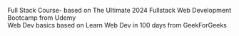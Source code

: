 Full Stack Course- based on The Ultimate 2024 Fullstack Web Development Bootcamp from Udemy<br>
Web Dev basics based on Learn Web Dev in 100 days from GeekForGeeks
